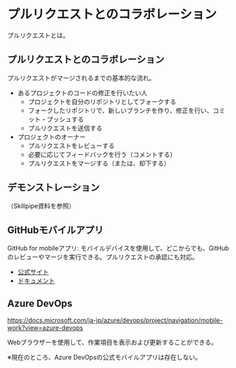 
# プルリクエストとのコラボレーション

プルリクエストとは。

## プルリクエストとのコラボレーション

プルリクエストがマージされるまでの基本的な流れ。

- あるプロジェクトのコードの修正を行いたい人
  - プロジェクトを自分のリポジトリとしてフォークする
  - フォークしたリポジトリで、新しいブランチを作り、修正を行い、コミット・プッシュする
  - プルリクエストを送信する
- プロジェクトのオーナー
  - プルリクエストをレビューする
  - 必要に応じてフィードバックを行う（コメントする）
  - プルリクエストをマージする（または、却下する）

## デモンストレーション

（Skillpipe資料を参照）

## GitHubモバイルアプリ

GitHub for mobileアプリ: モバイルデバイスを使用して、どこからでも、GitHubのレビューやマージを実行できる。プルリクエストの承認にも対応。

- [公式サイト](https://github.co.jp/mobile.html)
- [ドキュメント](https://docs.github.com/ja/github/getting-started-with-github/using-github/github-for-mobile)

## Azure DevOps

https://docs.microsoft.com/ja-jp/azure/devops/project/navigation/mobile-work?view=azure-devops

Webブラウザーを使用して、作業項目を表示および更新することができる。

※現在のところ、Azure DevOpsの公式モバイルアプリは存在しない。
